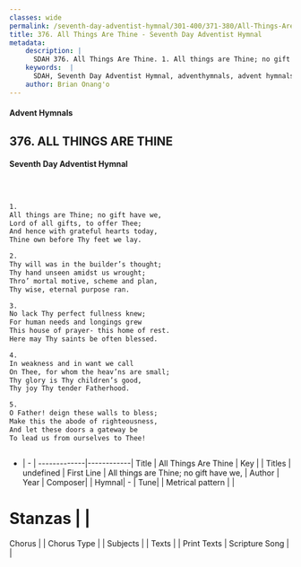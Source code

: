 ```yaml
---
classes: wide
permalink: /seventh-day-adventist-hymnal/301-400/371-380/All-Things-Are-Thine/
title: 376. All Things Are Thine - Seventh Day Adventist Hymnal
metadata:
    description: |
      SDAH 376. All Things Are Thine. 1. All things are Thine; no gift have we, Lord of all gifts, to offer Thee; And hence with grateful hearts today, Thine own before Thy feet we lay.
    keywords:  |
      SDAH, Seventh Day Adventist Hymnal, adventhymnals, advent hymnals, All Things Are Thine, All things are Thine; no gift have we, 
    author: Brian Onang'o
---
```


#### Advent Hymnals
## 376. ALL THINGS ARE THINE
#### Seventh Day Adventist Hymnal

```txt



1.
All things are Thine; no gift have we,
Lord of all gifts, to offer Thee;
And hence with grateful hearts today,
Thine own before Thy feet we lay.

2.
Thy will was in the builder’s thought;
Thy hand unseen amidst us wrought;
Thro’ mortal motive, scheme and plan,
Thy wise, eternal purpose ran.

3.
No lack Thy perfect fullness knew;
For human needs and longings grew
This house of prayer- this home of rest.
Here may Thy saints be often blessed.

4.
In weakness and in want we call
On Thee, for whom the heav’ns are small;
Thy glory is Thy children’s good,
Thy joy Thy tender Fatherhood.

5.
O Father! deign these walls to bless;
Make this the abode of righteousness,
And let these doors a gateway be
To lead us from ourselves to Thee!



```

- |   -  |
-------------|------------|
Title | All Things Are Thine |
Key |  |
Titles | undefined |
First Line | All things are Thine; no gift have we, |
Author | 
Year | 
Composer|  |
Hymnal|  - |
Tune|  |
Metrical pattern | |
# Stanzas |  |
Chorus |  |
Chorus Type |  |
Subjects |  |
Texts |  |
Print Texts | 
Scripture Song |  |
  
